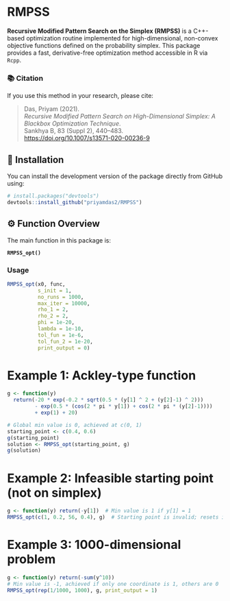 # RMPSS

**Recursive Modified Pattern Search on the Simplex (RMPSS)** is a C++-based optimization routine implemented for high-dimensional, non-convex objective functions defined on the probability simplex. This package provides a fast, derivative-free optimization method accessible in R via `Rcpp`.

### 📚 Citation

If you use this method in your research, please cite:

> Das, Priyam (2021).  
> *Recursive Modified Pattern Search on High-Dimensional Simplex: A Blackbox Optimization Technique*.  
> Sankhya B, 83 (Suppl 2), 440–483.  
> https://doi.org/10.1007/s13571-020-00236-9

## 🔧 Installation

You can install the development version of the package directly from GitHub using:

```r
# install.packages("devtools")
devtools::install_github("priyamdas2/RMPSS")
```

## ⚙️ Function Overview

The main function in this package is:

**`RMPSS_opt()`**

### Usage

```r
RMPSS_opt(x0, func,
          s_init = 1,
          no_runs = 1000,
          max_iter = 10000,
          rho_1 = 2,
          rho_2 = 2,
          phi = 1e-20,
          lambda = 1e-10,
          tol_fun = 1e-6,
          tol_fun_2 = 1e-20,
          print_output = 0)
```

# Example 1: Ackley-type function
```r
g <- function(y)
  return(-20 * exp(-0.2 * sqrt(0.5 * (y[1] ^ 2 + (y[2]-1) ^ 2))) 
         - exp(0.5 * (cos(2 * pi * y[1]) + cos(2 * pi * (y[2]-1)))) 
         + exp(1) + 20)

# Global min value is 0, achieved at c(0, 1)
starting_point <- c(0.4, 0.6)
g(starting_point)
solution <- RMPSS_opt(starting_point, g)
g(solution)
```
# Example 2: Infeasible starting point (not on simplex)

```r
g <- function(y) return(-y[1])  # Min value is 1 if y[1] = 1
RMPSS_opt(c(1, 0.2, 56, 0.4), g)  # Starting point is invalid; resets internally
```

# Example 3: 1000-dimensional problem

```r
g <- function(y) return(-sum(y^10))
# Min value is -1, achieved if only one coordinate is 1, others are 0
RMPSS_opt(rep(1/1000, 1000), g, print_output = 1)
```
